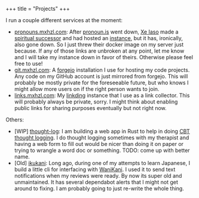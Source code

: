 +++
title = "Projects"
+++

I run a couple different services at the moment:

- [pronouns.mxhzl.com](https://pronouns.mxhzl.com): After [pronoun.is](https://pronoun.is/) went down, [Xe Iaso](https://xeiaso.net/) made a [spiritual successor](https://github.com/Xe/pronouns) and had hosted an [instance](https://pronouns.within.lgbt), but it has, ironically, also gone down. So I just threw their docker image on my server just because. If any of those links are unbroken at any point, let me know and I will take my instance down in favor of theirs. Otherwise please feel free to use!
- [git.mxhzl.com](https://git.mxhzl.com/): A [forgejo](https://forgejo.org/) installation I use for hosting my code projects. Any code on my GitHub account is just mirrored from forgejo. This will probably be mostly private for the foreseeable future, but who knows I might allow more users on if the right person wants to join.
- [links.mxhzl.com](https://links.mxhzl.com): My [linkding](https://linkding.link/) instance that I use as a link collector. This will probably always be private, sorry. I might think about enabling public links for sharing purposes eventually but not right now.

Others:

- [WIP] [thought-log](https://git.mxhzl.com/mxhzl/thought-log): I am building a web app in Rust to help in doing [CBT thought logging](https://www.nhs.uk/every-mind-matters/mental-wellbeing-tips/self-help-cbt-techniques/thought-record/). I do thought logging sometimes with my therapist and having a web form to fill out would be nicer than doing it on paper or trying to wrangle a word doc or something. TODO: come up with better name.
- [Old] [ikukani](https://git.mxhzl.com/mxhzl/ikukani): Long ago, during one of my attempts to learn Japanese, I build a little cli for interfacing with [WaniKani](https://www.wanikani.com/). I used it to send text notifications when my reviews were ready. By now its super old and unmaintained. It has several dependabot alerts that I might not get around to fixing. I am probably going to just re-write the whole thing.
